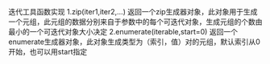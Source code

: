 迭代工具函数实现
1.zip(iter1,iter2,...) 返回一个zip生成器对象，此对象用于生成一个元组，此元组的数据分别来自于参数中的每个可迭代对象，生成元组的个数由最小的一个可迭代对象大小决定
2.enumerate(iterable,start=0) 返回一个enumerate生成器对象，此对象生成类型为（索引，值）对的元组，默认索引从0开始，也可以用start指定
